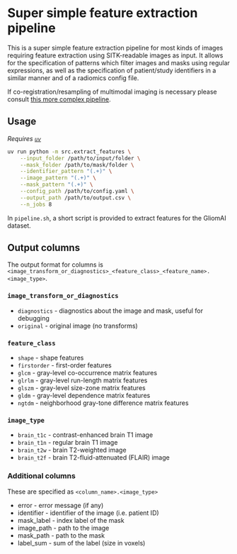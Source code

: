 # Super simple feature extraction pipeline

This is a super simple feature extraction pipeline for most kinds of images requiring feature extraction using SITK-readable images as input. It allows for the specification of patterns which filter images and masks using regular expressions, as well as the specification of patient/study identifiers in a similar manner and of a radiomics config file.

If co-registration/resampling of multimodal imaging is necessary please consult [this more complex pipeline](https://github.com/CCIG-Champalimaud/radiomics-pipeline).

## Usage

*Requires [`uv`](https://docs.astral.sh/uv/)*

```bash
uv run python -m src.extract_features \
    --input_folder /path/to/input/folder \
    --mask_folder /path/to/mask/folder \
    --identifier_pattern "(.+)" \
    --image_pattern "(.+)" \
    --mask_pattern "(.+)" \
    --config_path /path/to/config.yaml \
    --output_path /path/to/output.csv \
    --n_jobs 8
```

In `pipeline.sh`, a short script is provided to extract features for the GliomAI dataset.

## Output columns

The output format for columns is `<image_transform_or_diagnostics>_<feature_class>_<feature_name>.<image_type>`.

### `image_transform_or_diagnostics`

* `diagnostics` - diagnostics about the image and mask, useful for debugging
* `original` - original image (no transforms)

### `feature_class`

* `shape` - shape features
* `firstorder` - first-order features
* `glcm` - gray-level co-occurrence matrix features
* `glrlm` - gray-level run-length matrix features
* `glszm` - gray-level size-zone matrix features
* `gldm` - gray-level dependence matrix features
* `ngtdm` - neighborhood gray-tone difference matrix features

### `image_type`

* `brain_t1c` - contrast-enhanced brain T1 image
* `brain_t1n` - regular brain T1 image
* `brain_t2w` - brain T2-weighted image
* `brain_t2f` - brain T2-fluid-attenuated (FLAIR) image

### Additional columns

These are specified as `<column_name>.<image_type>`

* error - error message (if any)
* identifier - identifier of the image (i.e. patient ID)
* mask_label - index label of the mask
* image_path - path to the image
* mask_path - path to the mask
* label_sum - sum of the label (size in voxels)
